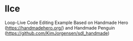 # llce #

Loop-Live Code Editing Example Based on Handmade Hero (https://handmadehero.org/) and Handmade Penguin (https://github.com/KimJorgensen/sdl_handmade)
